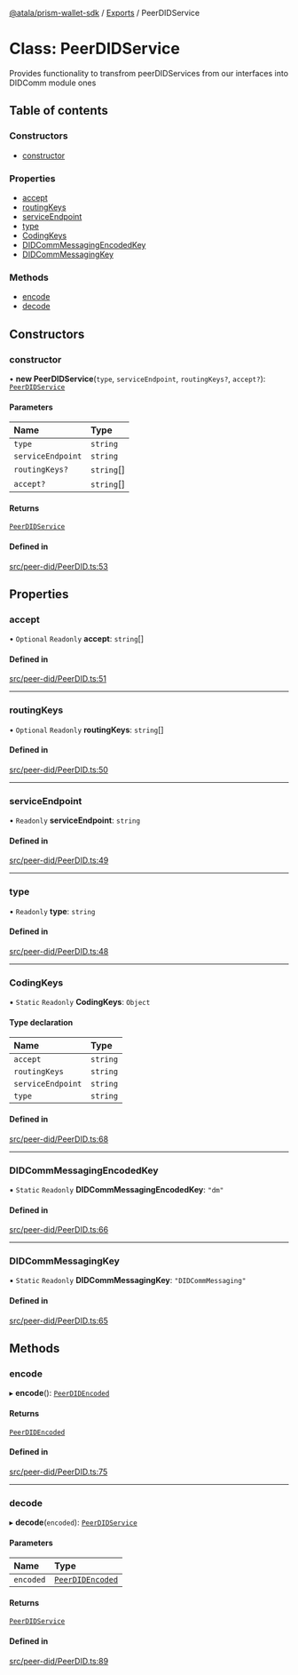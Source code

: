 [@atala/prism-wallet-sdk](../README.md) / [Exports](../modules.md) / PeerDIDService

# Class: PeerDIDService

Provides functionality to transfrom peerDIDServices from our interfaces into DIDComm module ones

## Table of contents

### Constructors

- [constructor](PeerDIDService.md#constructor)

### Properties

- [accept](PeerDIDService.md#accept)
- [routingKeys](PeerDIDService.md#routingkeys)
- [serviceEndpoint](PeerDIDService.md#serviceendpoint)
- [type](PeerDIDService.md#type)
- [CodingKeys](PeerDIDService.md#codingkeys)
- [DIDCommMessagingEncodedKey](PeerDIDService.md#didcommmessagingencodedkey)
- [DIDCommMessagingKey](PeerDIDService.md#didcommmessagingkey)

### Methods

- [encode](PeerDIDService.md#encode)
- [decode](PeerDIDService.md#decode)

## Constructors

### constructor

• **new PeerDIDService**(`type`, `serviceEndpoint`, `routingKeys?`, `accept?`): [`PeerDIDService`](PeerDIDService.md)

#### Parameters

| Name | Type |
| :------ | :------ |
| `type` | `string` |
| `serviceEndpoint` | `string` |
| `routingKeys?` | `string`[] |
| `accept?` | `string`[] |

#### Returns

[`PeerDIDService`](PeerDIDService.md)

#### Defined in

[src/peer-did/PeerDID.ts:53](https://github.com/input-output-hk/atala-prism-wallet-sdk-ts/blob/1ffdae52df023bad4ba1a76cf6d76793dfc29b80/src/peer-did/PeerDID.ts#L53)

## Properties

### accept

• `Optional` `Readonly` **accept**: `string`[]

#### Defined in

[src/peer-did/PeerDID.ts:51](https://github.com/input-output-hk/atala-prism-wallet-sdk-ts/blob/1ffdae52df023bad4ba1a76cf6d76793dfc29b80/src/peer-did/PeerDID.ts#L51)

___

### routingKeys

• `Optional` `Readonly` **routingKeys**: `string`[]

#### Defined in

[src/peer-did/PeerDID.ts:50](https://github.com/input-output-hk/atala-prism-wallet-sdk-ts/blob/1ffdae52df023bad4ba1a76cf6d76793dfc29b80/src/peer-did/PeerDID.ts#L50)

___

### serviceEndpoint

• `Readonly` **serviceEndpoint**: `string`

#### Defined in

[src/peer-did/PeerDID.ts:49](https://github.com/input-output-hk/atala-prism-wallet-sdk-ts/blob/1ffdae52df023bad4ba1a76cf6d76793dfc29b80/src/peer-did/PeerDID.ts#L49)

___

### type

• `Readonly` **type**: `string`

#### Defined in

[src/peer-did/PeerDID.ts:48](https://github.com/input-output-hk/atala-prism-wallet-sdk-ts/blob/1ffdae52df023bad4ba1a76cf6d76793dfc29b80/src/peer-did/PeerDID.ts#L48)

___

### CodingKeys

▪ `Static` `Readonly` **CodingKeys**: `Object`

#### Type declaration

| Name | Type |
| :------ | :------ |
| `accept` | `string` |
| `routingKeys` | `string` |
| `serviceEndpoint` | `string` |
| `type` | `string` |

#### Defined in

[src/peer-did/PeerDID.ts:68](https://github.com/input-output-hk/atala-prism-wallet-sdk-ts/blob/1ffdae52df023bad4ba1a76cf6d76793dfc29b80/src/peer-did/PeerDID.ts#L68)

___

### DIDCommMessagingEncodedKey

▪ `Static` `Readonly` **DIDCommMessagingEncodedKey**: ``"dm"``

#### Defined in

[src/peer-did/PeerDID.ts:66](https://github.com/input-output-hk/atala-prism-wallet-sdk-ts/blob/1ffdae52df023bad4ba1a76cf6d76793dfc29b80/src/peer-did/PeerDID.ts#L66)

___

### DIDCommMessagingKey

▪ `Static` `Readonly` **DIDCommMessagingKey**: ``"DIDCommMessaging"``

#### Defined in

[src/peer-did/PeerDID.ts:65](https://github.com/input-output-hk/atala-prism-wallet-sdk-ts/blob/1ffdae52df023bad4ba1a76cf6d76793dfc29b80/src/peer-did/PeerDID.ts#L65)

## Methods

### encode

▸ **encode**(): [`PeerDIDEncoded`](../interfaces/PeerDIDEncoded.md)

#### Returns

[`PeerDIDEncoded`](../interfaces/PeerDIDEncoded.md)

#### Defined in

[src/peer-did/PeerDID.ts:75](https://github.com/input-output-hk/atala-prism-wallet-sdk-ts/blob/1ffdae52df023bad4ba1a76cf6d76793dfc29b80/src/peer-did/PeerDID.ts#L75)

___

### decode

▸ **decode**(`encoded`): [`PeerDIDService`](PeerDIDService.md)

#### Parameters

| Name | Type |
| :------ | :------ |
| `encoded` | [`PeerDIDEncoded`](../interfaces/PeerDIDEncoded.md) |

#### Returns

[`PeerDIDService`](PeerDIDService.md)

#### Defined in

[src/peer-did/PeerDID.ts:89](https://github.com/input-output-hk/atala-prism-wallet-sdk-ts/blob/1ffdae52df023bad4ba1a76cf6d76793dfc29b80/src/peer-did/PeerDID.ts#L89)

